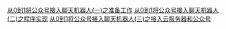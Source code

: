 [从0到1将公众号接入聊天机器人(一)之准备工作](https://www.jianshu.com/p/b269cb82af28)
[从0到1将公众号接入聊天机器人(二)之程序实现](https://www.jianshu.com/p/fc2c9b2fa4bc)
[从0到1将公众号接入聊天机器人(三)之接入云服务器和公众号](https://www.jianshu.com/p/4b2cf2eca406)
